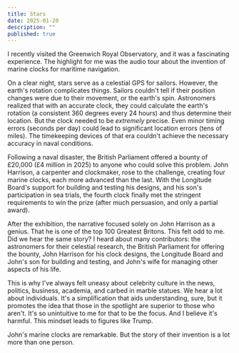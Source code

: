 ```yaml
---
title: Stars
date: 2025-01-20
description: ""
published: true
---
```


I recently visited the Greenwich Royal Observatory, and it was a fascinating experience. The highlight for me was the audio tour about the invention of marine clocks for maritime navigation.

On a clear night, stars serve as a celestial GPS for sailors. However, the earth's rotation complicates things. Sailors couldn't tell if their position changes were due to their movement, or the earth's spin. Astronomers realized that with an accurate clock, they could calculate the earth's rotation (a consistent 360 degrees every 24 hours) and thus determine their location. But the clock needed to be *extremely* precise. Even minor timing errors (seconds per day) could lead to significant location errors (tens of miles). The timekeeping devices of that era couldn't achieve the necessary accuracy in naval conditions.

Following a naval disaster, the British Parliament offered a bounty of £20,000 (£4 million in 2025) to anyone who could solve this problem. John Harrison, a carpenter and clockmaker, rose to the challenge, creating four marine clocks, each more advanced than the last. With the Longitude Board's support for building and testing his designs, and his son's participation in sea trials, the fourth clock finally met the stringent requirements to win the prize (after much persuasion, and only a partial award).

After the exhibition, the narrative focused solely on John Harrison as a genius. That he is one of the top 100 Greatest Britons. This felt odd to me. Did we hear the same story? I heard about many contributors: the astronomers for their celestial research, the British Parliament for offering the bounty, John Harrison for his clock designs, the Longitude Board and John's son for building and testing, and John's wife for managing other aspects of his life.

This is why I've always felt uneasy about celebrity culture in the news, politics, business, academia, and carbed in marble statues. We hear a lot about individuals. It's a simplification that aids understanding, sure, but it promotes the idea that those in the spotlight are superior to those who aren't. It's so unintuitive to me for that to be the focus. And I believe it's harmful. This mindset leads to figures like Trump.

John's marine clocks are remarkable. But the story of their invention is a lot more than one person.
